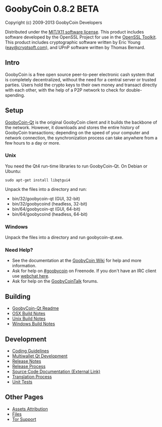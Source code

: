 GoobyCoin 0.8.2 BETA 
====================

Copyright (c) 2009-2013 GoobyCoin Developers

Distributed under the [MIT/X11 software license](http://www.opensource.org/licenses/mit-license.php).
This product includes software developed by the OpenSSL Project for use in the [OpenSSL Toolkit](http://www.openssl.org/). This product includes
cryptographic software written by Eric Young ([eay@cryptsoft.com](mailto:eay@cryptsoft.com)), and UPnP software written by Thomas Bernard.


Intro
---------------------
GoobyCoin is a free open source peer-to-peer electronic cash system that is
completely decentralized, without the need for a central server or trusted
parties.  Users hold the crypto keys to their own money and transact directly
with each other, with the help of a P2P network to check for double-spending.


Setup
---------------------
[GoobyCoin-Qt](http://goobycoin.org/en/download) is the original GoobyCoin client and it builds the backbone of the network. However, it downloads and stores the entire history of GoobyCoin transactions; depending on the speed of your computer and network connection, the synchronization process can take anywhere from a few hours to a day or more.

### Unix

You need the Qt4 run-time libraries to run GoobyCoin-Qt. On Debian or Ubuntu:

	sudo apt-get install libqtgui4

Unpack the files into a directory and run:

- bin/32/goobycoin-qt (GUI, 32-bit)
- bin/32/goobycoind (headless, 32-bit)
- bin/64/goobycoin-qt (GUI, 64-bit)
- bin/64/goobycoind (headless, 64-bit)



### Windows

Unpack the files into a directory and run goobycoin-qt.exe.

### Need Help?

* See the documentation at the [GoobyCoin Wiki](https://en.goobycoin.it/wiki/Main_Page)
for help and more information.
* Ask for help on [#goobycoin](http://webchat.freenode.net?channels=goobycoin) on Freenode. If you don't have an IRC client use [webchat here](http://webchat.freenode.net?channels=goobycoin).
* Ask for help on the [GoobyCoinTalk](https://goobycointalk.org/) forums.

Building
---------------------
- [GoobyCoin-Qt Readme](readme-qt.md)
- [OSX Build Notes](build-osx.md)
- [Unix Build Notes](build-unix.md)
- [Windows Build Notes](build-msw.md)

Development
---------------------
- [Coding Guidelines](coding.md)
- [Multiwallet Qt Development](multiwallet-qt.md)
- [Release Notes](release-notes.md)
- [Release Process](release-process.md)
- [Source Code Documentation (External Link)](https://dev.visucore.com/goobycoin/doxygen/)
- [Translation Process](translation_process.md)
- [Unit Tests](unit-tests.md)

Other Pages
---------------------
- [Assets Attribution](assets-attribution.md)
- [Files](files.md)
- [Tor Support](tor.md)